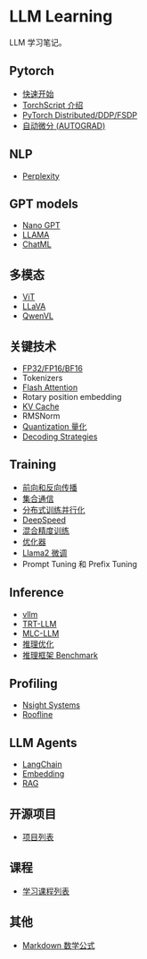# LLM Learning

LLM 学习笔记。

## Pytorch
- [快速开始](./pytorch/quickstart)
- [TorchScript 介绍](./pytorch/torchscript)
- [PyTorch Distributed/DDP/FSDP](./pytorch/distributed)
- [自动微分 (AUTOGRAD)](./pytorch/autograd)

## NLP
- [Perplexity](./nlp/Perplexity.md)

## GPT models
- [Nano GPT](./GPT/nanoGPT)
- [LLAMA](./GPT/Llama)
- [ChatML](./GPT/chatml.md)

## 多模态
- [ViT](./Multimodal/VIT.md)
- [LLaVA](./Multimodal/LLAVA.md)
- [QwenVL](./Multimodal/QwenVL.md)

## 关键技术
- [FP32/FP16/BF16](./technology/precision/fp32_fp16_bf16.md)
- Tokenizers
- [Flash Attention](./technology/flash_attention/README.md)
- Rotary position embedding
- [KV Cache](./technology/KV_Cache/README.md)
- RMSNorm
- [Quantization 量化](./technology/Quantization/README.md)
- [Decoding Strategies](./technology/decoding_strategies/README.md)

## Training
- [前向和反向传播](./training/backprob/README.md)
- [集合通信](./training/mpi)
- [分布式训练并行化](./training/parallelism/README.md)
- [DeepSpeed](./DeepSpeed)
- [混合精度训练](./training/amp/README.md)
- [优化器](./training/optimizer/)
- [Llama2 微调](./training/finetune/llama2_fine_tune.md)
- Prompt Tuning 和 Prefix Tuning

## Inference
- [vllm](./inference/vllm)
- [TRT-LLM](./inference/TRT-LLM/)
- [MLC-LLM](./inference/MLC-LLM/)
- [推理优化](./inference/optimization)
- [推理框架 Benchmark](./inference/benchmark/README.md)

## Profiling
- [Nsight Systems](./Profiling/nsight_systems.md)
- [Roofline](./Profiling/roofline/README.md)

## LLM Agents
- [LangChain](./Agents/Langchain/README.md)
- [Embedding](./Agents/RAG/Embedding.md)
- [RAG](./Agents/RAG/README.md)

## 开源项目
- [项目列表](./Opensource/README.md)

## 课程
- [学习课程列表](./Courses/README.md)

## 其他
- [Markdown 数学公式](https://www.cnblogs.com/bytesfly/p/markdown-formula.html)
